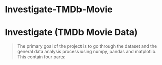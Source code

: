 # Investigate-TMDb-Movie

# Investigate (TMDb Movie Data)
> The primary goal of the project is to go through the dataset and the general data analysis process using numpy, pandas and matplotlib. This contain four parts:
